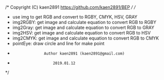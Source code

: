 /* Copyright (C) kaen2891 <https://github.com/kaen2891/BEP> */
/* 
*	use img to get RGB and convert to RGBY, CMYK, HSV, GRAY
*	img2RGBY: get image and calculate equation to convert RGB to RGBY
*	img2Gray: get image and calculate equation to convert RGB to GRAY
*	img2HSV: get image and calculate equation to convert RGB to HSV
*	img2CMYK: get image and calculate equation to convert RGB to CMYK
*	pointEye: draw circle and line for make point
*
					Author kaen2891 (kaen2891@gmail.com)
*						2019.01.12
*/